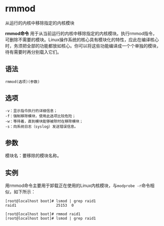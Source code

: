 rmmod
===

从运行的内核中移除指定的内核模块


**rmmod命令** 用于从当前运行的内核中移除指定的内核模块。执行rmmod指令，可删除不需要的模块。Linux操作系统的核心具有模块化的特性，应此在编译核心时，务须把全部的功能都放如核心。你可以将这些功能编译成一个个单独的模块，待有需要时再分别载入它们。

## 语法

```
rmmod(选项)(参数)
```

## 选项

```
-v：显示指令执行的详细信息；
-f：强制移除模块，使用此选项比较危险；
-w：等待着，直到模块能够被除时在移除模块；
-s：向系统日志（syslog）发送错误信息。
```

## 参数

模块名：要移除的模块名称。

## 实例

用rmmod命令主要用于卸载正在使用的Linux内核模块，与`modprobe -r`命令相似，如下所示：

```
[root@localhost boot]# lsmod | grep raid1
raid1                  25153  0

[root@localhost boot]# rmmod raid1
[root@localhost boot]# lsmod | grep raid1
```


